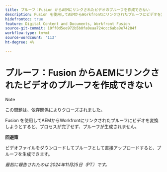 ```yaml
---
title: プルーフ：Fusion からAEMにリンクされたビデオのプルーフを作成できない
description: Fusion を使用してAEMからWorkfrontにリンクされたプルーフにビデオを変換しようとすると、プロセスが完了せず、プルーフが生成されません。
hidefromtoc: true
feature: Digital Content and Documents, Workfront Fusion
source-git-commit: 10ff0d5ee972b5b0fa0eaa724ccc6aba9e74284f
workflow-type: tm+mt
source-wordcount: '113'
ht-degree: 4%

---
```


# プルーフ：Fusion からAEMにリンクされたビデオのプルーフを作成できない

>[!NOTE]
>
>この問題は、依存関係によりクローズされました。

Fusion を使用してAEMからWorkfrontにリンクされたプルーフにビデオを変換しようとすると、プロセスが完了せず、プルーフが生成されません。

**回避策**

ビデオファイルをダウンロードしてプルーフとして直接アップロードすると、プルーフを生成できます。

_最初に報告されたのは 2024年11月25日（PT）です。_
